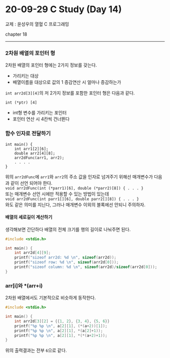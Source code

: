 20-09-29 C Study (Day 14)
=====
교제 : 윤성우의 열혈 C 프로그래밍

chapter 18

<hr>

### 2차원 배열의 포인터 형

2차원 배열의 포인터 형에는 2가지 정보를 갖는다.  
- 가리키는 대상
- 배열이름을 대상으로 값의 1 증감연산 시 얼마나 증감하는가

`int arr2d[3][4]`의 저 2가지 정보를 포함한 포인터 형은 다음과 같다.

`int (*ptr) [4]`  
- int형 변수를 가리키는 포인터
- 포인터 연산 시 4칸씩 건너뛴다

### 함수 인자로 전달하기

```
int main() {
	int arr1[2][6];
	double arr2[4][8];
	arr2dFunc(arr1, arr2);
	. . . .
}
```
위의 `arr2dFunc`에 `arr1`와 `arr2`의 주소 값을 인자로 넘겨주기 위해선 매개변수가 다음과 같이 선언 되어야 한다.  
`void arr2dFunc(int (*parr1)[6], double (*parr2)[8]) { . . . }`  
또는 매개변수 선언 시에만 적용할 수 있는 방법이 있는데  
`void arr2dFunc(int parr1[][6], double parr2[][8]) { . . . }`  
와도 같은 의미를 지닌다, 그러나 매개변수 이외의 블록에선 안되니 주의하자.  

#### 배열의 세로길이 계산하기

생각해보면 간단하다 배열의 전체 크기를 행의 길이로 나눠주면 된다.  
```c
#include <stdio.h>

int main() {
	int arr2d[4][9];
	printf("sizeof arr2d: %d \n", sizeof(arr2d));
	printf("sizeof row: %d \n", sizeof(arr2d[0]));
	printf("sizeof column: %d \n", sizeof(arr2d)/sizeof(arr2d[0]));
}
```

### arr[i]와 *(arr+i)

2차원 배열에서도 기본적으로 비슷하게 동작한다.  

```c
#include <stdio.h>

int main() {
	int arr2d[3][2] = {{1, 2}, {3, 4}, {5, 6}}
	printf("%p %p \n", a[2][1], (*(a+2))[1]);
	printf("%p %p \n", a[2][1], *(a[2]+1));
	printf("%p %p \n", a[2][1], *(*(a+2)+1));
}
```
위의 출력결과는 전부 `6`으로 같다.
